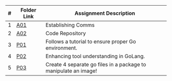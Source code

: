 |   #   | Folder Link | Assignment Description |
| :---: | ----------- | ---------------------- |
|   1    |   [A01](https://github.com/aelious/4143-PLC-Nagel/tree/main/Assignments/A01)          |       Establishing Comms                |
|   2    |   [A02](https://github.com/aelious/4143-PLC-Nagel/tree/main/Assignments/A02)          |       Code Repository                 |
|   3    |  [P01](https://github.com/aelious/4143-PLC-Nagel/tree/main/Assignments/P01)       | Follows a tutorial to ensure proper Go environment. |
|   4    |  [P02](https://github.com/aelious/4143-PLC-Nagel/tree/main/Assignments/P02)           | Enhancing tool understanding in GoLang.                       |
| 5 | [P03](https://github.com/aelious/4143-PLC-Nagel/tree/main/Assignments/P03) | Create 4 separate go files in a package to manipulate an image!  |

